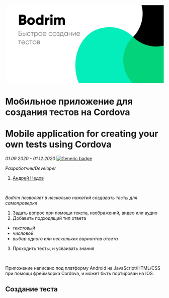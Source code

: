 <img src="/imgs/ad1.png" width="700"/>

# Мобильное приложение для создания тестов на Cordova<br/><br/>Mobile application for creating your own tests using Cordova
*01.09.2020 - 01.12.2020*  [![Generic badge](https://img.shields.io/badge/Status-Closed-red.svg)](https://shields.io/)<br/>

*Разработчик/Developer*
1. [Андрей Недов](https://github.com/Andrey-Nedov-is-a-human)
<br/>

*Bodrim позволяет в несколько нажатий создавать тесты для самопроверки*

1. Задать вопрос при помощи текста, изображений, видео или аудио
2. Добавить подходящий тип ответа
 - *текстовый*
 - *числовой*
 - *выбор одного или нескольких вариантов ответа*

3. Проходить тесты, и усваивать знания
<br/>

Приложение написано под платформу Android на JavaScript/HTML/CSS при помощи фреймворка Cordova, и может быть портирован на IOS.

## Создание теста 
